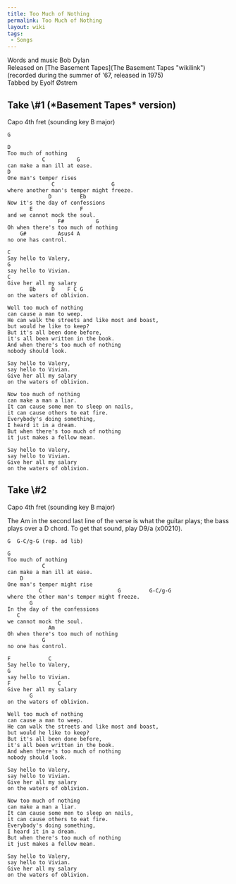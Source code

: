 ```yaml
---
title: Too Much of Nothing
permalink: Too Much of Nothing
layout: wiki
tags:
 - Songs
---
```


Words and music Bob Dylan  
Released on [The Basement Tapes](The Basement Tapes "wikilink")
(recorded during the summer of '67, released in 1975)  
Tabbed by Eyolf Østrem

<h2 class="songversion">
Take \#1 (*Basement Tapes* version)

</h2>
Capo 4th fret (sounding key B major)

    G

    D
    Too much of nothing
               C          G
    can make a man ill at ease.
    D
    One man's temper rises
                  C                  G
    where another man's temper might freeze.
                 D         Eb
    Now it's the day of confessions
           E               F
    and we cannot mock the soul.
                    F#          G
    Oh when there's too much of nothing
        G#          Asus4 A
    no one has control.

    C
    Say hello to Valery,
    G
    say hello to Vivian.
    C
    Give her all my salary
           Bb     D    F C G
    on the waters of oblivion.

    Well too much of nothing
    can cause a man to weep.
    He can walk the streets and like most and boast,
    but would he like to keep?
    But it's all been done before,
    it's all been written in the book.
    And when there's too much of nothing
    nobody should look.

    Say hello to Valery,
    say hello to Vivian.
    Give her all my salary
    on the waters of oblivion.

    Now too much of nothing
    can make a man a liar.
    It can cause some men to sleep on nails,
    it can cause others to eat fire.
    Everybody's doing something,
    I heard it in a dream.
    But when there's too much of nothing
    it just makes a fellow mean.

    Say hello to Valery,
    say hello to Vivian.
    Give her all my salary
    on the waters of oblivion.

<h2 class="songversion">
Take \#2

</h2>
Capo 4th fret (sounding key B major)

The Am in the second last line of the verse is what the guitar plays;
the bass plays over a D chord. To get that sound, play D9/a (x00210).

    G  G-C/g-G (rep. ad lib)

    G
    Too much of nothing
               C
    can make a man ill at ease.
        D
    One man's temper might rise
              C                        G         G-C/g-G
    where the other man's temper might freeze.
           G
    In the day of the confessions
       C
    we cannot mock the soul.
                 Am
    Oh when there's too much of nothing
               G
    no one has control.

    F            C
    Say hello to Valery,
    G
    say hello to Vivian.
    F               C
    Give her all my salary
           G
    on the waters of oblivion.

    Well too much of nothing
    can cause a man to weep.
    He can walk the streets and like most and boast,
    but would he like to keep?
    But it's all been done before,
    it's all been written in the book.
    And when there's too much of nothing
    nobody should look.

    Say hello to Valery,
    say hello to Vivian.
    Give her all my salary
    on the waters of oblivion.

    Now too much of nothing
    can make a man a liar.
    It can cause some men to sleep on nails,
    it can cause others to eat fire.
    Everybody's doing something,
    I heard it in a dream.
    But when there's too much of nothing
    it just makes a fellow mean.

    Say hello to Valery,
    say hello to Vivian.
    Give her all my salary
    on the waters of oblivion.
